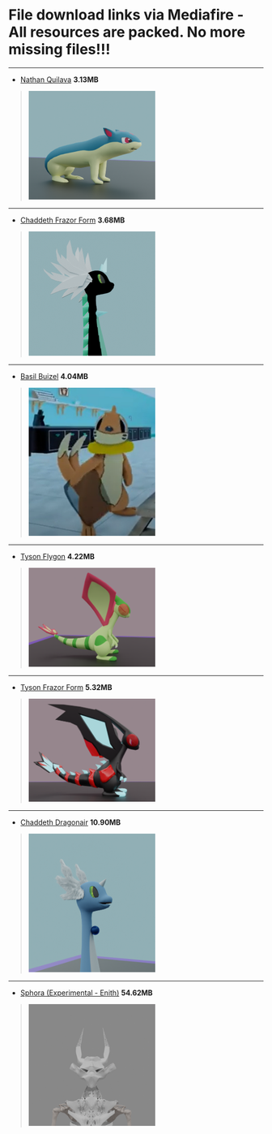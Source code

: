 # File download links via Mediafire - All resources are packed. No more missing files!!!


***
* [Nathan Quilava](https://www.mediafire.com/file/85tcqqhbq2klhsj/CharacterSets_Nathan.blend/file) **3.13MB** 
> [<img src="https://github.com/NeoEmberArt/Aslyis/blob/main/Characters/Icons/Nate.png" width="250"/>](https://www.mediafire.com/file/85tcqqhbq2klhsj/CharacterSets_Nathan.blend/file)


***
* [Chaddeth Frazor Form](https://www.mediafire.com/file/ny4o4ykmsbziqmu/CharacterSets_Chaddeth_FrazorForm.blend/file) **3.68MB**
> [<img src="https://github.com/NeoEmberArt/Aslyis/blob/main/Characters/Icons/ChaddethFrazor.png?raw=true" width="250"/>](https://www.mediafire.com/file/ny4o4ykmsbziqmu/CharacterSets_Chaddeth_FrazorForm.blend/file)


***
* [Basil Buizel](https://www.mediafire.com/file/mmuth1hvyhqpb4n/CharacterSets_Basil.blend/file) **4.04MB**
> [<img src="https://github.com/NeoEmberArt/Aslyis/blob/main/Characters/Icons/Basil.png?raw=true" width="250"/>](https://www.mediafire.com/file/mmuth1hvyhqpb4n/CharacterSets_Basil.blend/fil)


***
* [Tyson Flygon](https://www.mediafire.com/file/tvqu51tvx5inumy/CharacterSets_Tyson.blend/file) **4.22MB**
> [<img src="https://github.com/NeoEmberArt/Aslyis/blob/main/Characters/Icons/TysonNormal.png?raw=true" width="250"/>](https://www.mediafire.com/file/tvqu51tvx5inumy/CharacterSets_Tyson.blend/file)


***
* [Tyson Frazor Form](https://www.mediafire.com/file/9konz5sgdcjpvww/CharacterSets_Tyson_FrazorForm.blend/file) **5.32MB**
> [<img src="https://github.com/NeoEmberArt/Aslyis/blob/main/Characters/Icons/TysonFrazor.png?raw=true" width="250"/>](https://www.mediafire.com/file/9konz5sgdcjpvww/CharacterSets_Tyson_FrazorForm.blend/file)


***
* [Chaddeth Dragonair](https://www.mediafire.com/file/hwvirzaehpce4fd/CharacterSets_Chaddeth.blend/file) **10.90MB**
> [<img src="https://github.com/NeoEmberArt/Aslyis/blob/main/Characters/Icons/ChaddethNormal.png?raw=true" width="250"/>](https://www.mediafire.com/file/hwvirzaehpce4fd/CharacterSets_Chaddeth.blend/file)


***
* [Sphora (Experimental - Enith)](https://www.mediafire.com/file/qw1otbfa24on5qp/Sphora.blend/file) **54.62MB**
> [<img src="https://github.com/NeoEmberArt/Aslyis/blob/main/Characters/Icons/Sphora.png?raw=true" width="250"/>](https://www.mediafire.com/file/qw1otbfa24on5qp/Sphora.blend/file)
